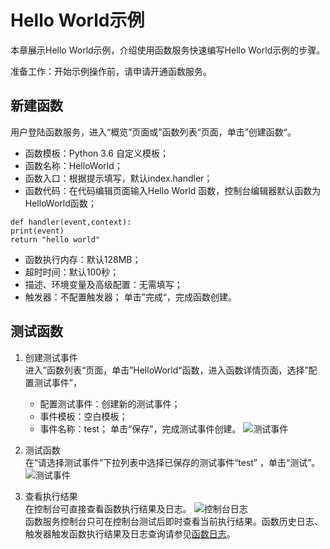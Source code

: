 # Hello World示例
本章展示Hello World示例，介绍使用函数服务快速编写Hello World示例的步骤。

准备工作：开始示例操作前，请申请开通函数服务。

## 新建函数
用户登陆函数服务，进入“概览”页面或”函数列表“页面，单击”创建函数“。

  * 函数模板：Python 3.6 自定义模板；<br>
  * 函数名称：HelloWorld；<br>
  * 函数入口：根据提示填写，默认index.handler；<br>  
  * 函数代码：在代码编辑页面输入Hello World 函数，控制台编辑器默认函数为HelloWorld函数；<br>
  
 
  ```
def handler(event,context):
print(event)
return "hello world"
```
     
  * 函数执行内存：默认128MB；  
  * 超时时间：默认100秒； 
  * 描述、环境变量及高级配置：无需填写；  
  * 触发器：不配置触发器；
    单击”完成“，完成函数创建。

## 测试函数 
1. 创建测试事件<br>
进入”函数列表“页面，单击”HelloWorld“函数，进入函数详情页面，选择”配置测试事件”，
    * 配置测试事件：创建新的测试事件；
    * 事件模板：空白模板；
    * 事件名称：test；
    单击“保存”，完成测试事件创建。 
    ![测试事件](https://github.com/jdcloudcom/cn/blob/functionservice/image/Elastic-Compute/functionservice/test3.PNG)

2. 测试函数<br>
在“请选择测试事件”下拉列表中选择已保存的测试事件“test” ，单击“测试”。
![测试事件](https://github.com/jdcloudcom/cn/blob/functionservice/image/Elastic-Compute/functionservice/test3.PNG)                  

3. 查看执行结果<br>
在控制台可直接查看函数执行结果及日志。
![控制台日志](https://github.com/jdcloudcom/cn/blob/functionservice/image/Elastic-Compute/functionservice/log1.PNG)                             
函数服务控制台只可在控制台测试后即时查看当前执行结果。函数历史日志、触发器触发函数执行结果及日志查询请参见[函数日志](../Operation-Guide/function-log.md)。



